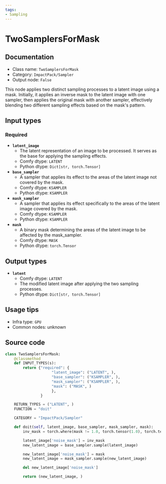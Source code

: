```yaml
---
tags:
- Sampling
---
```


# TwoSamplersForMask
## Documentation
- Class name: `TwoSamplersForMask`
- Category: `ImpactPack/Sampler`
- Output node: `False`

This node applies two distinct sampling processes to a latent image using a mask. Initially, it applies an inverse mask to the latent image with one sampler, then applies the original mask with another sampler, effectively blending two different sampling effects based on the mask's pattern.
## Input types
### Required
- **`latent_image`**
    - The latent representation of an image to be processed. It serves as the base for applying the sampling effects.
    - Comfy dtype: `LATENT`
    - Python dtype: `Dict[str, torch.Tensor]`
- **`base_sampler`**
    - A sampler that applies its effect to the areas of the latent image not covered by the mask.
    - Comfy dtype: `KSAMPLER`
    - Python dtype: `KSAMPLER`
- **`mask_sampler`**
    - A sampler that applies its effect specifically to the areas of the latent image covered by the mask.
    - Comfy dtype: `KSAMPLER`
    - Python dtype: `KSAMPLER`
- **`mask`**
    - A binary mask determining the areas of the latent image to be affected by the mask_sampler.
    - Comfy dtype: `MASK`
    - Python dtype: `torch.Tensor`
## Output types
- **`latent`**
    - Comfy dtype: `LATENT`
    - The modified latent image after applying the two sampling processes.
    - Python dtype: `Dict[str, torch.Tensor]`
## Usage tips
- Infra type: `GPU`
- Common nodes: unknown


## Source code
```python
class TwoSamplersForMask:
    @classmethod
    def INPUT_TYPES(s):
        return {"required": {
                     "latent_image": ("LATENT", ),
                     "base_sampler": ("KSAMPLER", ),
                     "mask_sampler": ("KSAMPLER", ),
                     "mask": ("MASK", )
                     },
                }

    RETURN_TYPES = ("LATENT", )
    FUNCTION = "doit"

    CATEGORY = "ImpactPack/Sampler"

    def doit(self, latent_image, base_sampler, mask_sampler, mask):
        inv_mask = torch.where(mask != 1.0, torch.tensor(1.0), torch.tensor(0.0))

        latent_image['noise_mask'] = inv_mask
        new_latent_image = base_sampler.sample(latent_image)

        new_latent_image['noise_mask'] = mask
        new_latent_image = mask_sampler.sample(new_latent_image)

        del new_latent_image['noise_mask']

        return (new_latent_image, )

```
